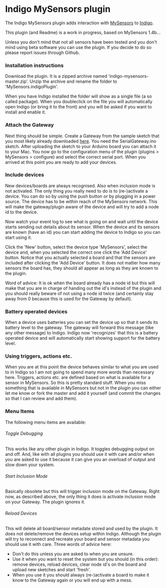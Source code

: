 Indigo MySensors plugin
=======================
The Indigo MySensors plugin adds interaction with [MySensors](http://www.mysensors.org) to [Indigo](http://www.perceptiveautomation.com).

This plugin (and Readme) is a work in progress, based on MySensors 1.4b...

Unless you don't mind that not all sensors have been tested and you don't mind using beta software you can use the plugin. If you decide to do so please report issues through Github.

### Installation instructions
Download the plugin. It is a zipped archive named 'indigo-mysensors-master.zip'.
Unzip the archive and rename the folder to 'MySensors.indigoPlugin'.

When you have Indigo installed the folder will show as a single file (a so called package).
When you doubleclick on the file you will automatically open Indigo (or bring it to the front) and you will be asked if you want to install and enable it.

### Attach the Gateway
Next thing should be simple. Create a Gateway from the sample sketch that you most likely already downloaded [here](https://github.com/mysensors/Arduino). You need the SerialGateway.ino sketch.
After uploading the sketch to your Arduino board you can attach it to your Mac.
You now go to the configuration menu of the plugin (plugins > MySensors > configure) and select the correct serial port.
When you arrived at this point you are ready to add your devices.

### Include devices
New devices/boards are always recognised. Also when inclusion mode is not activated.
The only thing you really need to do is to (re-)activate a device. You can do so by using the push button or by plugging in a power source. The device has to be within reach of the MySensors network. This will make the gateway/plugin aware of the device and will try to add a node id to the device.

Now watch your event log to see what is going on and wait until the device starts sending out details about its sensor. When the device and its sensors are known (have an id) you can start adding the device to Indigo so you can start using it.

Click the 'New' button, select the device type 'MySensors', select the device and, when you selected the correct one click the 'Add Device' button. Notice that you actually selected a board and that the sensors are included after clicking the 'Add Device' button. It does not matter how many sensors the board has, they should all appear as long as they are known to the plugin.

Word of advice: It is ok when the board already has a node id but this will make that you are in charge of handing out the id's instead of the plugin and you should really beware of not using a node id twice (and certainly stay away from 0 because this is used for the Gateway by default).

### Battery operated devices
When a device uses batteries you can set the device up so that it sends its battery level to the gateway.
The gateway will forward this message (like any other message) to Indigo.
Indigo now 'recognizes' that this is a battery operated device and will automatically start showing support for the battery level.

### Using triggers, actions etc.
When you are at this point the device behaves similar to what you are used to in Indigo so I am not going to spend many more words than necessary here. Triggers, actions etc. are defined based on what is available for a sensor in MySensors. So this is pretty standard stuff. When you miss something that is available in MySensors but not in the plugin you can either let me know or fork the master and add it yourself (and commit the changes so that I can review and add them).

### Menu Items
The following menu items are available:

###### Toggle Debugging
This works like any other plugin in Indigo.
It toggles debugging output on and off.
And, like with all plugins you should use it with care and/or when you are asked to use it because it can give you an overload of output and slow down your system.

###### Start Inclusion Mode
Basically obsolete but this will trigger inclusion mode on the Gateway. Right now, as described above, the only thing it does is activate inclusion mode on your Gateway. The plugin ignores it.

###### Reload Devices
This will delete all board/sensor metadate stored and used by the plugin.
It does not delete/remove the devices setup within Indigo.
Although the plugin will try to reconnect and recreate your board and sensor metadata you should use it with care.
Three words of advice here:
* Don't do this unless you are asked to when you are unsure.
* Use it when you want to reset the system but you should (in this order): remove devices, reload devices, clear node id's on the board and upload new sketches and start 'fresh'.
* When you use it you should always (re-)activate a board to make it know to the Gateway again or you will end up with a mess.

